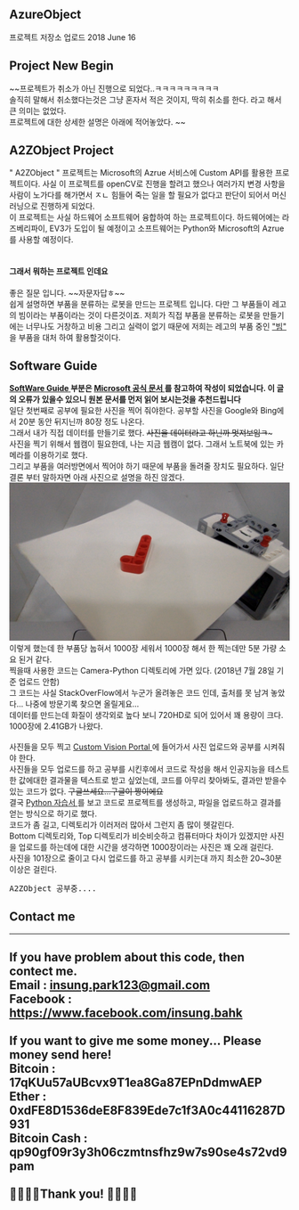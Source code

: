 ## AzureObject
프로젝트 저장소 업로드 
2018 June 16 

## Project New Begin
~~프로젝트가 취소가 아닌 진행으로 되었다..ㅋㅋㅋㅋㅋㅋㅋㅋㅋ </br>
솔직히 말해서 취소했다는것은 그냥 혼자서 적은 것이지, 딱히 취소를 한다. 라고 해서 큰 의미는 없었다. </br>
프로젝트에 대한 상세한 설명은 아래에 적어놓았다. ~~

## A2ZObject Project
" A2ZObject " 프로젝트는 Microsoft의 Azrue 서비스에 Custom API를 활용한 프로젝트이다. 사실 이 프로젝트를 openCV로 진행을 할려고 했으나 여러가지 변경 사항을 사람이 노가다를 해가면서 ㅈㄴ 힘들어 죽는 일을 할 필요가 없다고 판단이 되어서 머신 러닝으로 진행하게 되었다. </br>
이 프로젝트는 사실 하드웨어 소프트웨어 융합하여 하는 프로젝트이다. 하드웨어에는 라즈베리파이, EV3가 도입이 될 예정이고 소프트웨어는 Python와 Microsoft의 Azrue를 사용할 예정이다. </br>
</br>
<h4> 그래서 뭐하는 프로젝트 인데요 </h4>
좋은 질문 입니다. ~~자문자답ㅎ~~ </br>
쉽게 설명하면 부품을 분류하는 로봇을 만드는 프로젝트 입니다. 다만 그 부품들이 레고의 빔이라는 부품이라는 것이 다른것이죠. 저희가 직접 부품을 분류하는 로봇을 만들기에는 너무나도 거창하고 비용 그리고 실력이 없기 때문에 저희는 레고의 부품 중인 <a href=""> "빔" </a>을  부품을 대처 하여 활용할것이다. </br>

## Software Guide
<b> <u> SoftWare Guide </u> 부분은 <a href="https://docs.microsoft.com/ko-kr/azure/cognitive-services/custom-vision-service/python-tutorial"> Microsoft 공식 문서 </a> 를 참고하여 작성이 되었습니다. 이 글의 오류가 있을수 있으니 원본 문서를 먼저 읽어 보시는것을 추천드립니다 </b> </br>
일단 첫번째로 공부에 필요한 사진을 찍어 줘야한다. 공부할 사진을 Google와 Bing에서 20분 동안 뒤지닌까 80장 정도 나온다. </br>
그래서 내가 직접 데이터를 만들기로 했다. ~~사진을 데이터라고 하닌까 멋져보임ㅋ~~~ </br>
사진을 찍기 위해서 웹캠이 필요한데, 나는 지금 웹캠이 없다. 그래서 노트북에 있는 카메라를 이용하기로 했다. </br>
그리고 부품을 여러방면에서 찍어야 하기 때문에 부품을 돌려줄 장치도 필요하다. 일단 결론 부터 말하자면 아래 사진으로 설명을 하진 않겠다. 
![TestPic.png](https://github.com/insung3511/AzureObject/blob/master/bottom/opencv77.png)
이렇게 했는데 한 부품당 눕혀서 1000장 세워서 1000장 해서 한 찍는데만 5분 가량 소요 된거 같다. </br>
찍을때 사용한 코드는 Camera-Python 디렉토리에 가면 있다. (2018년 7월 28일 기준 업로드 안함) </br>
그 코드는 사실 StackOverFlow에서 누군가 올려놓은 코드 인데, 출처를 못 남겨 놓았다... 나중에 방문기록 찾으면 올릴게요... </br>
데이터를 만드는데 화질이 생각외로 높다 보니 720HD로 되어 있어서 꽤 용량이 크다. 1000장에 2.41GB가 나왔다. </br>
</br>
사진들을 모두 찍고 <a href="customvision.ai"> Custom Vision Portal </a>에 들어가서 사진 업로드와 공부를 시켜줘야 한다. </br>
사진들을 모두 업로드를 하고 공부를 시킨후에서 코드로 작성을 해서 인공지능을 테스트한 값에대한 결과물을 텍스트로 받고 싶었는데, 코드를 아무리 찾아봐도, 결과만 받을수 있는 코드가 없다. ~~구글쓰세요...구글이 짱이에요~~ </br>
결국 <a href="https://docs.microsoft.com/ko-kr/azure/cognitive-services/custom-vision-service/python-tutorial"> Python 자습서 </a>를 보고 코드로 프로젝트를 생성하고, 파일을 업로드하고 결과를 얻는 방식으로 하기로 했다. </br>
코드가 좀 길고, 디렉토리가 이러저러 많아서 그런지 좀 많이 헷갈린다. </br>
Bottom 디렉토리와, Top 디렉토리가 비슷비슷하고 컴퓨터마다 차이가 있겠지만 사진을 업로드를 하는데에 대한 시간을 생각하면 1000장이라는 사진은 꽤 오래 걸린다. </br>
사진을 101장으로 줄이고 다시 업로드를 하고 공부를 시키는대 까지 최소한 20~30분 이상은 걸린다. </br> 

<pre>
A2ZObject 공부중....
</pre>

## Contact me
----------------------------------------
If you have problem about this code, then contect me. </br>
Email : insung.park123@gmail.com </br>
Facebook : https://www.facebook.com/insung.bahk </br>
</br>
If you want to give me some money... Please money send here! </br>
Bitcoin : 17qKUu57aUBcvx9T1ea8Ga87EPnDdmwAEP </br>
Ether : 0xdFE8D1536deE8F839Ede7c1f3A0c44116287D931  
Bitcoin Cash : qp90gf09r3y3h06czmtnsfhz9w7s90se4s72vd9pam </br> 
</br>
🙇‍♀️👾🤩Thank you! 🤩👾🙇‍♂️ 
----------------------------------------
